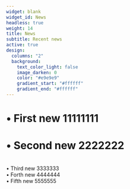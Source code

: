 ```yaml
---
widget: blank
widget_id: News
headless: true
weight: 14
title: News
subtitle: Recent news
active: true
design:
  columns: "2"
  background:
    text_color_light: false
    image_darken: 0
    color: "#e9e9e9"
    gradient_start: "#ffffff"
    gradient_end: "#ffffff"
---
```

#  • First new 11111111<br/>
#  • Second new 2222222
<br/>
  • Third new 3333333
<br/>
  • Forth new 4444444
<br/>
  • Fifth new 5555555
<br/>
